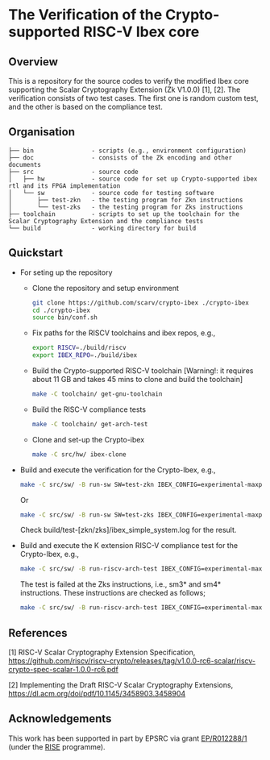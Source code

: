 # The Verification of the Crypto-supported RISC-V Ibex core

<!--- -------------------------------------------------------------------- --->

## Overview

This is a repository for the source codes to verify the modified Ibex core supporting the Scalar Cryptography Extension (Zk V1.0.0) [1], [2].
The verification consists of two test cases. The first one is random custom test, and the other is based on the compliance test.


<!--- -------------------------------------------------------------------- --->

## Organisation

```
├── bin                - scripts (e.g., environment configuration)
├── doc                - consists of the Zk encoding and other documents
├── src                - source code
│   ├── hw             - source code for set up Crypto-supported ibex rtl and its FPGA implementation
│   └── sw             - source code for testing software
│       ├── test-zkn   - the testing program for Zkn instructions 
│       └── test-zks   - the testing program for Zks instructions
├── toolchain          - scripts to set up the toolchain for the Scalar Cryptography Extension and the compliance tests
└── build              - working directory for build

```

<!--- -------------------------------------------------------------------- --->

## Quickstart

- For seting up the repository

  - Clone the repository and setup environment
  
    ```sh
    git clone https://github.com/scarv/crypto-ibex ./crypto-ibex
    cd ./crypto-ibex
    source bin/conf.sh
    ```

  - Fix paths for the RISCV toolchains and ibex repos, e.g., 
  
    ```sh
    export RISCV=./build/riscv
    export IBEX_REPO=./build/ibex
    ```

  - Build the Crypto-supported RISC-V toolchain
    [Warning!: it requires about 11 GB and takes 45 mins to clone and build the toolchain]
    ```sh
    make -C toolchain/ get-gnu-toolchain
    ```
  
  - Build the RISC-V compliance tests

    ```sh
    make -C toolchain/ get-arch-test
    ```

  - Clone and set-up the Crypto-ibex

    ```sh
    make -C src/hw/ ibex-clone 
    ```
  
- Build and execute the verification for the Crypto-Ibex, e.g.,

  ```sh
  make -C src/sw/ -B run-sw SW=test-zkn IBEX_CONFIG=experimental-maxperf-pmp-zkn
  ```

  Or

  ```sh
  make -C src/sw/ -B run-sw SW=test-zks IBEX_CONFIG=experimental-maxperf-pmp-zks
  ```
  
  Check build/test-[zkn/zks]/ibex_simple_system.log for the result. 

- Build and execute the K extension RISC-V compliance test for the Crypto-Ibex, e.g.,

  ```sh
  make -C src/sw/ -B run-riscv-arch-test IBEX_CONFIG=experimental-maxperf-pmp-zkn
  ```
  The test is failed at the Zks instructions, i.e., sm3* and sm4* instructions. These instructions are checked as follows;

  ```sh
  make -C src/sw/ -B run-riscv-arch-test IBEX_CONFIG=experimental-maxperf-pmp-zks
  ```

## References

[1] RISC-V Scalar Cryptography Extension Specification, https://github.com/riscv/riscv-crypto/releases/tag/v1.0.0-rc6-scalar/riscv-crypto-spec-scalar-1.0.0-rc6.pdf 

[2] Implementing the Draft RISC-V Scalar Cryptography Extensions, https://dl.acm.org/doi/pdf/10.1145/3458903.3458904

## Acknowledgements

This work has been supported in part
by EPSRC via grant
[EP/R012288/1](https://gow.epsrc.ukri.org/NGBOViewGrant.aspx?GrantRef=EP/R012288/1) (under the [RISE](http://www.ukrise.org) programme).
